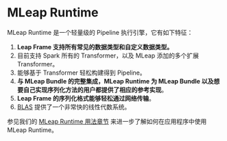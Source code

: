 # MLeap Runtime

MLeap Runtime 是一个轻量级的 Pipeline 执行引擎，它有如下特征：

1. **Leap Frame 支持所有常见的数据类型和自定义数据类型。**
2. 目前支持 Spark 所有的 Transformer，以及 MLeap 添加的多个扩展 Transformer。
3. 能够基于 Transformer 轻松构建得到 Pipeline。
4. **与 MLeap Bundle 的完整集成，MLeap Runtime 为 MLeap Bundle 以及想要自己实现序列化方法的用户都提供了相应的参考实现**。
5. **Leap Frame 的序列化格式能够轻松通过网络传输**。
6. [BLAS](https://github.com/scalanlp/breeze) 提供了一个非常快的线性代数系统。

参见我们的 [MLeap Runtime 用法章节](../mleap-runtime/index.md) 来进一步了解如何在应用程序中使用 MLeap Runtime。